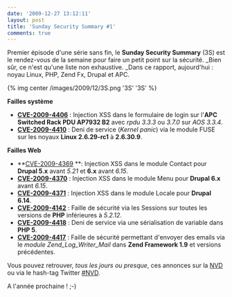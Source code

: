 ```yaml
---
date: '2009-12-27 13:12:11'
layout: post
title: 'Sunday Security Summary #1'
comments: true
---
```


Premier épisode d'une série sans fin, le **Sunday Security Summary** (3S) est le rendez-vous de la semaine pour faire un petit point sur la sécurité. _Bien sûr, ce n'est qu'une liste non exhaustive. _Dans ce rapport, aujourd'hui : noyau Linux, PHP, Zend Fx, Drupal et APC.

{% img center /images/2009/12/3S.png '3S' '3S' %}

**Failles système**
	
  * **[CVE-2009-4406](http://ow.ly/PlvP)** : Injection XSS dans le formulaire de login sur l'**APC Switched Rack PDU AP7932 B2** avec _rpdu 3.3.3_ ou _3.7.0_ sur _AOS 3.3.4_.
  * **[CVE-2009-4410](http://ow.ly/PWPo)** : Deni de service (_Kernel panic_) via le module FUSE sur les noyaux **Linux 2.6.29-rc1** à **2.6.30.9**.

**Failles Web**
	
  * **[CVE-2009-4369](http://ow.ly/OvTM) **: Injection XSS dans le module Contact pour **Drupal 5.x** avant _5.21_ et **6.x** avant _6.15_.
  * **[CVE-2009-4370](http://ow.ly/OvRY)** : Injection XSS dans le module Menu pour **Drupal 6.x** avant _6.15_.
  * **[CVE-2009-4371](http://ow.ly/OvSU)** : Injection XSS dans le module Locale pour **Drupal 6.14**.
  * **[CVE-2009-4142](http://ow.ly/OvQ2)** : Faille de sécurité via les Sessions sur toutes les versions de **PHP** inférieures à _5.2.12_.
  * **[CVE-2009-4418](http://ow.ly/PWQ4)** : Deni de service via une sérialisation de variable dans **PHP 5**.
  * **[CVE-2009-4417](http://ow.ly/PWQK)** : Faille de sécurité permettant d'envoyer des emails via le *module Zend_Log_Writer_Mail* dans **Zend Framework 1.9** et versions précédentes.

Vous pouvez retrouver, _tous les jours ou presque_, ces annonces sur la [NVD](http://web.nvd.nist.gov/) ou via le hash-tag Twitter [#NVD](http://search.twitter.com/search?q=%23NVD).

A l'année prochaine ! ;-)
